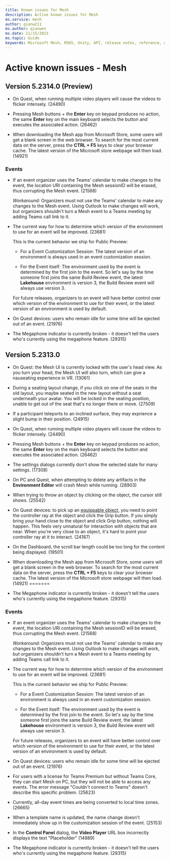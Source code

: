 ```yaml
---
title: Known issues for Mesh
description: Active known issues for Mesh
ms.service: mesh
author: qianw211    
ms.author: qianwen
ms.date: 11/15/2023
ms.topic: Guide
keywords: Microsoft Mesh, M365, Unity, API, release notes, reference, documentation, features, performance
---
```


# Active known issues - Mesh

## Version 5.2314.0 (Preview)

* On Quest, when running multiple video players will cause the videos to flicker intensely. (24490)

* Pressing Mesh buttons + the **Enter** key on keypad produces no action, the same **Enter** key on the main keyboard selects the button and executes the associated action. (26462)

* When downloading the Mesh app from Microsoft Store, some users will get a blank screen in the web browser. To search for the most current data on the server, press the **CTRL + F5** keys to clear your browser cache.  The latest version of the Microsoft store webpage will then load. (14921)

### Events

* If an event organizer uses the Teams' calendar to make changes to the event, the location URI containing the Mesh sessionID will be erased, thus corrupting the Mesh event. (21568)

    *Workaround:* Organizers must not use the Teams' calendar to make any changes to the Mesh event. Using Outlook to make changes will work, but organizers shouldn't turn a Mesh event to a Teams meeting by adding Teams call link to it.

* The current way for how to determine which version of the environment to use for an event will be improved. (23681)

    This is the current behavior we ship for Public Preview:

    * For a Event Customization Session: The latest version of an environment is always used in an event customization session.

    * For the Event itself: The environment used by the event is determined by the first join to the event.  So let's say by the time someone first joins the same Build Review event, the latest **Lakehouse** environment is version 3, the Build Review event will always use version 3.

    For future releases, organizers to an event will have better control over which version of the environment to use for their event, or the latest version of an environment is used by default.

* On Quest devices: users who remain idle for some time will be ejected out of an event. (21976)

* The Megaphone indicator is currently broken - it doesn't tell the users who's currently using the megaphone feature. (29315)


## Version 5.2313.0

* On Quest: the Mesh UI is currently locked with the user's head view. As you turn your head, the Mesh UI will also turn, which can give a nauseating experience in VR. (13061)

* During a seating layout change, if you click on one of the seats in the old layout, you maybe seated in the new layout without a seat underneath your avatar. You will be locked in the seating position, unable to get out of the seat that's no longer there or move. (27509)

* If a participant teleports to an inclined surface, they may exprience a slight bump in their position. (24915)

* On Quest, when running multiple video players will cause the videos to flicker intensely. (24490)

* Pressing Mesh buttons + the **Enter** key on keypad produces no action, the same **Enter** key on the main keyboard selects the button and executes the associated action. (26462)

* The settings dialogs currently don't show the selected state for many settings. (17308)

* On PC and Quest, when attempting to delete any artifacts in the **Environment Editor** will crash Mesh while running. (28903)

* When trying to throw an object by clicking on the object, the cursor still shows. (25542)

* On Quest devices: to pick up an [equippable object](/mesh/develop/enhance-your-environment/avatar-and-object-interactions/interactables#equippable-objects), you need to point the controller ray at the object and click the Grip button. If you simply bring your hand close to the object and click Grip button, nothing will happen.  This feels very unnatural for interaction with objects that are near.  When you're very close to an object, it's hard to point your controller ray at it to interact. (24187)

* On the Dashboard, the scroll bar length could be too long for the content being displayed. (19501)
* When downloading the Mesh app from Microsoft Store, some users will get a blank screen in the web browser. To search for the most current data on the server, press the **CTRL + F5** keys to clear your browser cache.  The latest version of the Microsoft store webpage will then load. (14921)
=======

* The Megaphone indicator is currently broken - it doesn't tell the users who's currently using the megaphone feature. (29315)

### Events

* If an event organizer uses the Teams' calendar to make changes to the event, the location URI containing the Mesh sessionID will be erased, thus corrupting the Mesh event. (21568)

    *Workaround:* Organizers must not use the Teams' calendar to make any changes to the Mesh event. Using Outlook to make changes will work, but organizers shouldn't turn a Mesh event to a Teams meeting by adding Teams call link to it.

* The current way for how to determine which version of the environment to use for an event will be improved. (23681)

    This is the current behavior we ship for Public Preview:

    * For a Event Customization Session: The latest version of an environment is always used in an event customization session.

    * For the Event itself: The environment used by the event is determined by the first join to the event.  So let's say by the time someone first joins the same Build Review event, the latest **Lakehouse** environment is version 3, the Build Review event will always use version 3.

    For future releases, organizers to an event will have better control over which version of the environment to use for their event, or the latest version of an environment is used by default.

* On Quest devices: users who remain idle for some time will be ejected out of an event. (21976)

* For users with a license for Teams Premium but without Teams Core, they can start Mesh on PC, but they will not be able to access any events. The error message "Couldn't connect to Teams" doesn't describe this specific problem. (25623)

* Currently, all-day event times are being converted to local time zones. (26665)

* When a template name is updated, the name change doesn't immediately show up in the customization session of the event. (25153)

* In the **Control Panel** dialog, the **Video Player** URL box incorrectly displays the text "Placeholder" (14889)

* The Megaphone indicator is currently broken - it doesn't tell the users who's currently using the megaphone feature. (29315)
